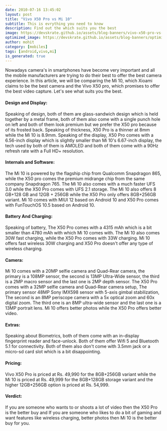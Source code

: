 ```yaml
---
date: 2010-07-16 13:45:02
layout: post
title: "Vivo X50 Pro vs Mi 10"
subtitle: This is evrything you need to know
description: Find out the which suits you the best
image: https://devskrate.github.io/assets/blog-banners/vivo-x50-pro-vs-mi-10.jpg
optimized_image: https://devskrate.github.io/assets/blog-banners/optimized/vivo-x50-pro-vs-mi-10.webp
author: mohit
category: [mobiles]
tags: [android,vivo,mi]
is_generated: true
---
```

Nowadays camera's in smartphones have become very important and all the mobile manufacturers are trying to do their best to offer the best camera experience. In this article, we will be comparing the Mi 10, which Xioami claims to be the best camera and the Vivo X50 pro, which promises to offer the best video capture. Let's see what suits you the best.
#### Design and Display:
Speaking of design, both of them are glass-sandwich design which is held together by a metal frame, both of them also come with a single punch hole on left and both of them look premium but we prefer the X50 pro because of its frosted back. Speaking of thickness, X50 Pro is a thinner at 8mm while the Mi 10 is 8.9mm. Speaking of the display, X50 Pro comes with a 6.56-inch display which is slightly smaller than Mi 10's 6.67-inch display, the tech used by both of them is AMOLED and both of them come with a 90Hz refresh rate with a Full HD+ resolution. 
#### Internals and Software:
The Mi 10 is powered by the flagship chip from Qualcomm Snapdragon 865, while the X50 pro comes the premium midrange chip from the same company Snapdragon 765. The Mi 10 also comes with a much faster UFS 3.0 while the X50 Pro comes with UFS 2.1 storage. The Mi 10 also offers 8 GB+128 GB  and 12GB + 256GB while the X50 Pro only offers 8GB+256GB variant. Mi 10 comes with MIUI 12 based on Android 10 and X50 Pro comes with FunTouchOS 10.5 based on Android 10. 
#### Battery And Charging:
Speaking of battery, The X50 Pro comes with a 4315 mAh which is a bit smaller than 4780 mAh with which Mi 10 comes with. The Mi 10 also comes 30W fast charging, while the X50 Pro comes with 33W charging. Mi 10 offers fast wireless 30W charging and X50 Pro doesn't offer any type of wireless charging.
#### Camera:
Mi 10 comes with a 20MP selfie camera and Quad-Rear camera, the primary is a 108MP sensor, the second is 13MP Ultra-Wide sensor, the third is a 2MP macro sensor and the last one is 2MP depth sensor. The X50 Pro comes with a 32MP selfie camera and Quad-Rear camera setup, The primary sensor 48MP Sony IMX598 sensor with 5-axis gimbal stabilization, The second is an 8MP periscope camera with a 5x optical zoom and 60x digital zoom. The third one is an 8MP ultra-wide sensor and the last one is a 13MP portrait lens. Mi 10 offers better photos while the X50 Pro offers better video.
#### Extras:
Speaking about Biometrics, both of them come with an in-display fingerprint reader and face-unlock. Both of them offer Wifi 5 and Bluetooth 5.1 for connectivity. Both of them also don't come with 3.5mm jack or a micro-sd card slot which is a bit disappointing.
#### Pricing:
Vivo X50 Pro is priced at Rs. 49,990 for the 8GB+256GB variant while the Mi 10  is priced at Rs. 49,999 for the 8GB+128GB storage variant and the higher 12GB+256GB option is priced at Rs. 54,999. 
#### Verdict:
If you are someone who wants to or shoots a lot of video then the X50 Pro is the better buy and If you are someone who likes to do a bit of gaming and want features like wireless charging, better photos then Mi 10 is the better buy for you.
